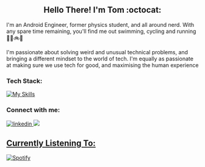 <!-- img src='20220719_212853_0000.png' title = 'banner' -->

<h2 align="center">
Hello There! I'm Tom :octocat:

</h2>
<a align="left">
I'm an Android Engineer, former physics student, and all around nerd. With any spare time remaining, you'll find me out swimming, cycling and running 🏊‍♂️🚲🏃

I'm passionate about solving weird and unusual technical problems, and bringing a different mindset to the world of tech. I'm equally as passionate at making sure we use tech for good, and maximising the human experience
</a> 

<h3 align = "left"> Tech Stack:</h3>

[![My Skills](https://skillicons.dev/icons?i=aws,androidstudio,kotlin,python,firebase,gradle,jenkins,rubby&perline=7)](https://skillicons.dev)

<h3 align = "left">

Connect with me: 
</h3>
<a href="https://www.linkedin.com/in/tom-fell-b8562b189">
<img src="https://img.shields.io/badge/LinkedIn-0077B5?style=for-the-badge&logo=linkedin&logoColor=white" alt="linkedin">
</a>
<a href = "https://www.discordapp.com/users/twf#9940">
<img src="https://img.shields.io/badge/Discord-7289DA?style=for-the-badge&logo=discord&logoColor=white"
</a>
<h2>
Currently Listening To:</h2>

 [![Spotify](https://novatorem-readme-twf2360.vercel.app/api/spotify?background_color=395B64&border_color=ffffff)](https://open.spotify.com/user/1199602356) 
